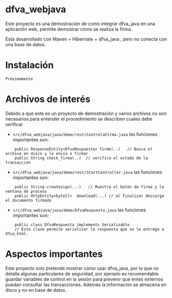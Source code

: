 # dfva_webjava
Este proyecto es una demostración de como integrar dfva_java en una aplicación web, permite demostrar cómo se realiza la firma.

Está desarrollado con Maven + Hibernate + dfva_java , pero no conecta con una base de datos.

# Instalación 

    Próximamente
    
# Archivos de interés 

Debido a que este es un proyecto de demostración y varios archivos no son necesarios para entender el procedimiento se describen cuales 
debe verificar

- `src/dfva_webjava/java/demo/rest/ControlaFirma.java`  las funciones importantes son:
```
    public ResponseEntity<DfvaRespuesta> firme(..)   // Busca el archivo en disco y lo envía a firmar
    public String check_firma(..)  // verifica el estado de la transacción
```

- `src/dfva_webjava/java/demo/rest/StartController.java` las funciones importantes son:
```
    public String createsign(...)   // Muestra el botón de firma y la ventana de proceso
    public HttpEntity<byte[]>  download(...) // al finalizar descarga el documento firmado
```

-   `src/dfva_webjava/java/demo/DfvaRespuesta.java`  las funciones importantes son:
```
    public class DfvaRespuesta implements Serializable 
    // Esta clase permite serializar la respuesta que se le entrega a dfva_html.
```

# Aspectos importantes 

Este proyecto solo pretende mostrar cómo usar dfva_java, por lo que no detalla algunas particulares de seguridad, por ejemplo es recomendable
guardar variables de control en la sesión para prevenir que entes externos puedan consultar las transacciones.
Además la información se almacena en disco y no en base de datos.

